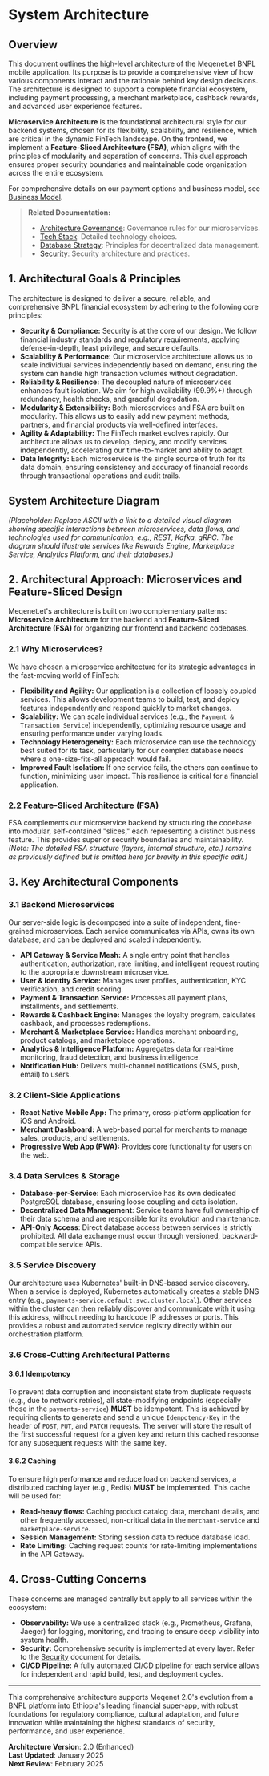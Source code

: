 # System Architecture

## Overview

This document outlines the high-level architecture of the Meqenet.et BNPL mobile application. Its
purpose is to provide a comprehensive view of how various components interact and the rationale
behind key design decisions. The architecture is designed to support a complete financial ecosystem,
including payment processing, a merchant marketplace, cashback rewards, and advanced user experience
features.

**Microservice Architecture** is the foundational architectural style for our backend systems,
chosen for its flexibility, scalability, and resilience, which are critical in the dynamic FinTech
landscape. On the frontend, we implement a **Feature-Sliced Architecture (FSA)**, which aligns with
the principles of modularity and separation of concerns. This dual approach ensures proper security
boundaries and maintainable code organization across the entire ecosystem.

For comprehensive details on our payment options and business model, see
[Business Model](./7.%20Business_Model.md).

> **Related Documentation:**
>
> - [Architecture Governance](./01-Architecture_Governance.md): Governance rules for our
>   microservices.
> - [Tech Stack](./09-Tech_Stack.md): Detailed technology choices.
> - [Database Strategy](./10-Database.md): Principles for decentralized data management.
> - [Security](./07-Security.md): Security architecture and practices.

## 1. Architectural Goals & Principles

The architecture is designed to deliver a secure, reliable, and comprehensive BNPL financial
ecosystem by adhering to the following core principles:

- **Security & Compliance:** Security is at the core of our design. We follow financial industry
  standards and regulatory requirements, applying defense-in-depth, least privilege, and secure
  defaults.
- **Scalability & Performance:** Our microservice architecture allows us to scale individual
  services independently based on demand, ensuring the system can handle high transaction volumes
  without degradation.
- **Reliability & Resilience:** The decoupled nature of microservices enhances fault isolation. We
  aim for high availability (99.9%+) through redundancy, health checks, and graceful degradation.
- **Modularity & Extensibility:** Both microservices and FSA are built on modularity. This allows us
  to easily add new payment methods, partners, and financial products via well-defined interfaces.
- **Agility & Adaptability:** The FinTech market evolves rapidly. Our architecture allows us to
  develop, deploy, and modify services independently, accelerating our time-to-market and ability to
  adapt.
- **Data Integrity:** Each microservice is the single source of truth for its data domain, ensuring
  consistency and accuracy of financial records through transactional operations and audit trails.

## System Architecture Diagram

_(Placeholder: Replace ASCII with a link to a detailed visual diagram showing specific interactions
between microservices, data flows, and technologies used for communication, e.g., REST, Kafka, gRPC.
The diagram should illustrate services like Rewards Engine, Marketplace Service, Analytics Platform,
and their databases.)_

## 2. Architectural Approach: Microservices and Feature-Sliced Design

Meqenet.et's architecture is built on two complementary patterns: **Microservice Architecture** for
the backend and **Feature-Sliced Architecture (FSA)** for organizing our frontend and backend
codebases.

### 2.1 Why Microservices?

We have chosen a microservice architecture for its strategic advantages in the fast-moving world of
FinTech:

- **Flexibility and Agility:** Our application is a collection of loosely coupled services. This
  allows development teams to build, test, and deploy features independently and respond quickly to
  market changes.
- **Scalability:** We can scale individual services (e.g., the `Payment & Transaction Service`)
  independently, optimizing resource usage and ensuring performance under varying loads.
- **Technology Heterogeneity:** Each microservice can use the technology best suited for its task,
  particularly for our complex database needs where a one-size-fits-all approach would fail.
- **Improved Fault Isolation:** If one service fails, the others can continue to function,
  minimizing user impact. This resilience is critical for a financial application.

### 2.2 Feature-Sliced Architecture (FSA)

FSA complements our microservice backend by structuring the codebase into modular, self-contained
"slices," each representing a distinct business feature. This provides superior security boundaries
and maintainability. _(Note: The detailed FSA structure (layers, internal structure, etc.) remains
as previously defined but is omitted here for brevity in this specific edit.)_

## 3. Key Architectural Components

### 3.1 Backend Microservices

Our server-side logic is decomposed into a suite of independent, fine-grained microservices. Each
service communicates via APIs, owns its own database, and can be deployed and scaled independently.

- **API Gateway & Service Mesh:** A single entry point that handles authentication, authorization,
  rate limiting, and intelligent request routing to the appropriate downstream microservice.
- **User & Identity Service:** Manages user profiles, authentication, KYC verification, and credit
  scoring.
- **Payment & Transaction Service:** Processes all payment plans, installments, and settlements.
- **Rewards & Cashback Engine:** Manages the loyalty program, calculates cashback, and processes
  redemptions.
- **Merchant & Marketplace Service:** Handles merchant onboarding, product catalogs, and marketplace
  operations.
- **Analytics & Intelligence Platform:** Aggregates data for real-time monitoring, fraud detection,
  and business intelligence.
- **Notification Hub:** Delivers multi-channel notifications (SMS, push, email) to users.

### 3.2 Client-Side Applications

- **React Native Mobile App:** The primary, cross-platform application for iOS and Android.
- **Merchant Dashboard:** A web-based portal for merchants to manage sales, products, and
  settlements.
- **Progressive Web App (PWA):** Provides core functionality for users on the web.

### 3.4 Data Services & Storage

- **Database-per-Service**: Each microservice has its own dedicated PostgreSQL database, ensuring
  loose coupling and data isolation.
- **Decentralized Data Management**: Service teams have full ownership of their data schema and are
  responsible for its evolution and maintenance.
- **API-Only Access**: Direct database access between services is strictly prohibited. All data
  exchange must occur through versioned, backward-compatible service APIs.

### 3.5 Service Discovery

Our architecture uses Kubernetes' built-in DNS-based service discovery. When a service is deployed,
Kubernetes automatically creates a stable DNS entry (e.g.,
`payments-service.default.svc.cluster.local`). Other services within the cluster can then reliably
discover and communicate with it using this address, without needing to hardcode IP addresses or
ports. This provides a robust and automated service registry directly within our orchestration
platform.

### 3.6 Cross-Cutting Architectural Patterns

#### 3.6.1 Idempotency

To prevent data corruption and inconsistent state from duplicate requests (e.g., due to network
retries), all state-modifying endpoints (especially those in the `payments-service`) **MUST** be
idempotent. This is achieved by requiring clients to generate and send a unique `Idempotency-Key` in
the header of `POST`, `PUT`, and `PATCH` requests. The server will store the result of the first
successful request for a given key and return this cached response for any subsequent requests with
the same key.

#### 3.6.2 Caching

To ensure high performance and reduce load on backend services, a distributed caching layer (e.g.,
Redis) **MUST** be implemented. This cache will be used for:

- **Read-heavy flows:** Caching product catalog data, merchant details, and other frequently
  accessed, non-critical data in the `merchant-service` and `marketplace-service`.
- **Session Management:** Storing session data to reduce database load.
- **Rate Limiting:** Caching request counts for rate-limiting implementations in the API Gateway.

## 4. Cross-Cutting Concerns

These concerns are managed centrally but apply to all services within the ecosystem:

- **Observability:** We use a centralized stack (e.g., Prometheus, Grafana, Jaeger) for logging,
  monitoring, and tracing to ensure deep visibility into system health.
- **Security:** Comprehensive security is implemented at every layer. Refer to the
  [Security](./07-Security.md) document for details.
- **CI/CD Pipeline:** A fully automated CI/CD pipeline for each service allows for independent and
  rapid build, test, and deployment cycles.

---

This comprehensive architecture supports Meqenet 2.0's evolution from a BNPL platform into
Ethiopia's leading financial super-app, with robust foundations for regulatory compliance, cultural
adaptation, and future innovation while maintaining the highest standards of security, performance,
and user experience.

**Architecture Version**: 2.0 (Enhanced)  
**Last Updated**: January 2025  
**Next Review**: February 2025
